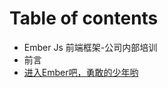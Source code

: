 # Table of contents

* Ember Js 前端框架-公司内部培训
* 前言
* [进入Ember吧，勇敢的少年哟](ember-js-qian-duan-kuang-jia-gong-si-nei-bu-pei-xun.md)

